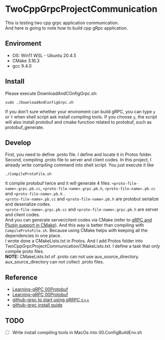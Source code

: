 # TwoCppGrpcProjectCommunication
<p>
This is testing two cpp grpc application communication.</br>
And here is going to note how to build cpp gRpc application.
</p>

## Enviroment
* OS: Win11 WSL - Ubuntu 20.4.5
* CMake 3.16.3
* gcc 9.4.0

## Install
Please execute DownloadAndCOnfigGrpc.sh:
```
sudo ./DownloadAndConfigGrpc.sh
```
If you don't sure whether your enviroment can build gRPC, you can type `y` or `Y` when shell script ask install compiling tools. If you choose `y`, the script will also install protobuf and cmake function related to protobuf, such as protobuf_generate.

## Develop
First, you need to define .proto file. I define and locate it in Protos folder.</br>
Second, compiling .proto file to server and client codes. In this project, I already write compiling command into shell script. You just execute it like
```
./CompileProtoFile.sh
```
It compile protobuf twice and it will generate 4 files: `<proto-file-name>.grpc.pb.cc`, `<proto-file-name>.grpc.pb.h`, `<proto-file-name>.pb.cc` and `<proto-file-name>.pb.h` .</br>
`<proto-file-name>.pb.cc` and `<proto-file-name>.pb.h` are protobut serialize and deserialize codes.</br>
`<proto-file-name>.grpc.pb.cc` and `<proto-file-name>.grpc.pb.h` are server and client codes.</br>
And you can generate server/client codes via CMake
 (refer to [gRPC and Plugin support in CMake](https://www.f-ax.de/dev/2020/11/08/grpc-plugin-cmake-support.html "This is my compiling .porto file with CMake reference.")). And this way is better than compiling with `CompileProtoFile.sh`. Because using CMake helps with keeping all the dependencies in one place.</br>
I wrote done a CMakeLists.txt in Protos. And I add Protos folder into TwoCppGrpcProjectCommunication/CMakeLists.txt. I define a task that only compile proto files.</br>
**NOTE:** CMakeLists.txt of .proto can not use aux_source_directory. aux_source_directory can not collect .proto files.

## Reference
* [Learning-gRPC 00Protobuf](https://kevinbird61.github.io/grpc-practice/ "learning gRpc about protobuf")
* [Learning-gRPC 00Protobuf](https://kevinbird61.github.io/grpc-practice/ "learning gRpc HelloWorld tutorial")
* [github-grpc to start using gRRPC c++](https://github.com/grpc/grpc/tree/master/src/cpp "grpc official tutorial")
* [github-grpc install guide](https://github.com/grpc/grpc/blob/master/BUILDING.md "gRPC install guide")

## TODO
- [ ] Write install compiling tools in MacOs into 00.ConfigBuildEnv.sh